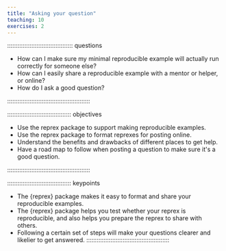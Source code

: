 ```yaml
---
title: "Asking your question"
teaching: 10
exercises: 2
---
```


:::::::::::::::::::::::::::::::::::::: questions 

- How can I make sure my minimal reproducible example will actually run correctly for someone else?
- How can I easily share a reproducible example with a mentor or helper, or online?
- How do I ask a good question?

::::::::::::::::::::::::::::::::::::::::::::::::

::::::::::::::::::::::::::::::::::::: objectives

- Use the reprex package to support making reproducible examples.
- Use the reprex package to format reprexes for posting online.
- Understand the benefits and drawbacks of different places to get help.
- Have a road map to follow when posting a question to make sure it's a good question.

::::::::::::::::::::::::::::::::::::::::::::::::

::::::::::::::::::::::::::::::::::::: keypoints

- The {reprex} package makes it easy to format and share your reproducible examples.
- The {reprex} package helps you test whether your reprex is reproducible, and also helps you prepare the reprex to share with others.
- Following a certain set of steps will make your questions clearer and likelier to get answered.
::::::::::::::::::::::::::::::::::::::::::::::::
